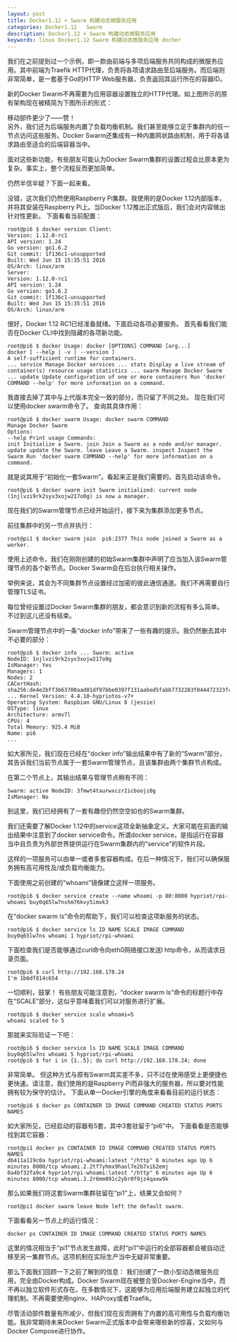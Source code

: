 ```yaml
---
layout: post
title: Docker1.12 + Swarm 构建动态微服务应用
categories: Docker1.12   Swarm  
description: Docker1.12 + Swarm 构建动态微服务应用
keywords: linux Docker1.12 Swarm 构建动态微服务应用 docher
---
```


我们在之前提到过一个示例，即一款由前端与多项后端服务共同构成的微服务应用。其中前端为Traefik HTTP代理，负责将各项请求路由至后端服务。而后端则非常简单，是一套基于Go的HTTP Web服务器，负责返回其运行所在的容器ID。

新的Docker Swarm不再需要为应用容器设置独立的HTTP代理。如上图所示的原有架构现在被精简为下图所示的形式：

移动部件更少了——赞！  
另外，我们还为后端服务内置了负载均衡机制。我们甚至能够立足于集群内的任一节点访问这些服务。Docker Swarm还集成有一种内置网状路由机制，用于将各请求路由至适合的后端容器当中。

面对这些新功能，有些朋友可能认为Docker Swarm集群的设置过程会比原本更为复杂。事实上，整个流程反而更加简单。  

仍然半信半疑？下面一起来看。

没错，这次我们仍然使用Raspberry Pi集群。我使用的是Docker 1.12内部版本，并将其安装在Raspberry Pi上。当Docker 1.12推出正式版后，我们会对内容做出针对性更新。
下面看看当前配置：
```
root@pi6 $ docker version Client:
Version: 1.12.0-rc1
API version: 1.24
Go version: go1.6.2
Git commit: 1f136c1-unsupported
Built: Wed Jun 15 15:35:51 2016
OS/Arch: linux/arm
Server:
Version: 1.12.0-rc1
API version: 1.24
Go version: go1.6.2
Git commit: 1f136c1-unsupported
Built: Wed Jun 15 15:35:51 2016
OS/Arch: linux/arm
```
很好，Docker 1.12 RC1已经准备就绪。下面启动各项必要服务。 首先看看我们能否在Docker CLI中找到隐藏的各项新功能。
```
root@pi6 $ docker Usage: docker [OPTIONS] COMMAND [arg...]
docker [ --help | -v | --version ]
A self-sufficient runtime for containers.
... service Manage Docker services ... stats Display a live stream of container(s) resource usage statistics ... swarm Manage Docker Swarm ... update Update configuration of one or more containers Run 'docker COMMAND --help' for more information on a command.
```      
我直接去掉了其中与上代版本完全一致的部分，而只留了不同之处。 现在我们可以使用docker swarm命令了。
查询其具体作用：
```
root@pi6 $ docker swarm Usage: docker swarm COMMAND
Manage Docker Swarm
Options:
--help Print usage Commands:
init Initialize a Swarm. join Join a Swarm as a node and/or manager. update update the Swarm. leave Leave a Swarm. inspect Inspect the Swarm Run 'docker swarm COMMAND --help' for more information on a command.
```
就是说其用于“初始化一套Swarm”。看起来正是我们需要的。首先启动该命令。
```
root@pi6 $ docker swarm init Swarm initialized: current node (1njlvzi9rk2syv3xojw217o0g) is now a manager.
```
现在我们的Swarm管理节点已经开始运行，接下来为集群添加更多节点。

前往集群中的另一节点并执行：
```
root@pi1 $ docker swarm join  pi6:2377 This node joined a Swarm as a worker.
```
使用上述命令，我们在刚刚创建的初始Swarm集群中声明了应当加入该Swarm管理节点的各个新节点。Docker Swarm会在后台执行相关操作。

举例来说，其会为不同集群节点设置经过加密的彼此通信通道。我们不再需要自行管理TLS证书。

每位曾经设置过Docker Swarm集群的朋友，都会意识到新的流程有多么简单。 不过到这儿还没有结束。

Swarm管理节点中的一条“docker info”带来了一些有趣的提示。我仍然删去其中不必要的部分：
```
root@pi6 $ docker info ... Swarm: active
NodeID: 1njlvzi9rk2syv3xojw217o0g
IsManager: Yes
Managers: 1
Nodes: 2
CACertHash: sha256:de4e2bff3b63700aad01df97bbe0397f131aabed5fabb7732283f044472323fc
... Kernel Version: 4.4.10-hypriotos-v7+
Operating System: Raspbian GNU/Linux 8 (jessie)
OSType: linux
Architecture: armv7l
CPUs: 4
Total Memory: 925.4 MiB
Name: pi6
...
```
如大家所见，我们现在已经在“docker info”输出结果中有了新的“Swarm”部分，其告诉我们当前节点属于一套Swarm管理节点，且该集群由两个集群节点构成。

在第二个节点上，其输出结果与管理节点稍有不同：
```
Swarm: active NodeID: 3fmwt4taurwxczr2icboojz8g
IsManager: No
```
到这里，我们已经拥有了一套有趣但仍然空空如也的Swarm集群。

我们还需要了解Docker 1.12中的service这项全新抽象定义。大家可能在前面的输出结果中注意到了docker service命令。所谓docker service，是指运行在容器当中且负责为外部世界提供运行在Swarm集群内的“service”的软件片段。

这样的一项服务可以由单一或者多套容器构成。在后一种情况下，我们可以确保服务拥有高可用性及/或负载均衡能力。

下面使用之前创建的“whoami”镜像建立这样一项服务。
```
root@pi6 $ docker service create --name whoami -p 80:8000 hypriot/rpi-whoami buy0q65lw7nshm76kvy5imxk3
````
在“docker swarm ls”命令的帮助下，我们可以检查这项新服务的状态。
```
root@pi6 $ docker service ls ID NAME SCALE IMAGE COMMAND
buy0q65lw7ns whoami 1 hypriot/rpi-whoami
```
下面检查我们是否能够通过curl命令向eth0网络接口发送l http命令，从而请求目录页面。
```
root@pi6 $ curl http://192.168.178.24
I'm 1b6df814c654
```
一切顺利，鼓掌！ 有些朋友可能注意到，“docker swarm ls”命令的标题行中存在“SCALE”部分，这似乎意味着我们可以对服务进行扩展。
```
root@pi6 $ docker service scale whoami=5
whoami scaled to 5
```
那就来实际验证一下吧：
```
root@pi6 $ docker service ls ID NAME SCALE IMAGE COMMAND
buy0q65lw7ns whoami 5 hypriot/rpi-whoami
root@pi6 $ for i in {1..5}; do curl http://192.168.178.24; done
```
非常简单。
但这种方式与原有Swarm其实差不多，只不过在使用感受上更便捷也更快速。请注意，我们使用的是Raspberry Pi而非强大的服务器，所以要对性能拥有较为保守的估计。
下面从单一Docker引擎的角度来看看目前的运行状态：
```
root@pi6 $ docker ps CONTAINER ID IMAGE COMMAND CREATED STATUS PORTS NAMES
```

如大家所见，已经启动的容器有5套，其中3套驻留于“pi6”中。 下面看看是否能够找到其它容器：
```
root@pi1 docker ps CONTAINER ID IMAGE COMMAND CREATED STATUS PORTS NAMES
db411a119c0a hypriot/rpi-whoami:latest "/http" 6 minutes ago Up 6 minutes 8000/tcp whoami.2.2tf7yhmx9haol7e2b7xib2emj
0a4bf32fa9c4 hypriot/rpi-whoami:latest "/http" 6 minutes ago Up 6 minutes 8000/tcp whoami.3.2r6mm091c2ybr0f9jz4qaxw9k
```
那么如果我们将这套Swarm集群驻留在“pi1”上，结果又会如何？
```
root@pi1 docker swarm leave Node left the default swarm.
```
下面看看另一节点上的运行情况：
```
docker ps CONTAINER ID IMAGE COMMAND CREATED STATUS PORTS NAMES
```
这里的情况相当于“pi1”节点发生故障，此时“pi1”中运行的全部容器都会被自动迁移至另一集群节点。这项机制在实际生产当中无疑非常重要。

那么下面我们回顾一下之前了解到的信息：
我们创建了一款小型动态微服务应用，完全由Docker构成。Docker Swarm现在被整合至Docker-Engine当中，而不再以独立软件形式存在。在多数情况下，这能够为应用后端服务建立起独立的代理机制。不再需要使用nginx、HAProxy或者Traefik。

尽管活动部件数量有所减少，但我们现在反而拥有了内置的高可用性与负载均衡功能。我非常期待未来Docker Swarm正式版本中会带来哪些新的惊喜，又如何与Docker Compose进行协作。
